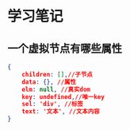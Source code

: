 # 学习笔记
## 一个虚拟节点有哪些属性
```json
{
	children: [],//子节点
	data: {}, //属性
	elm: null, //真实dom
	key: undefined,//唯一key
	sel: 'div', //标签
	text: '文本', //文本内容
}
```